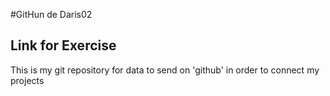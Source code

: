 #GitHun de Daris02
## Link for Exercise 
This is my git repository for data to send on 'github' in order to connect my projects
